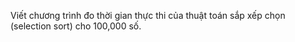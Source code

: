 ﻿Viết chương trình đo thời gian thực thi của thuật toán sắp xếp chọn (selection sort) cho 100,000 số.
